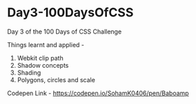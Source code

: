 # Day3-100DaysOfCSS
Day 3 of the 100 Days of CSS Challenge

Things learnt and applied -

1) Webkit clip path
2) Shadow concepts
3) Shading
4) Polygons, circles and scale


Codepen Link - https://codepen.io/SohamK0406/pen/Baboamp

